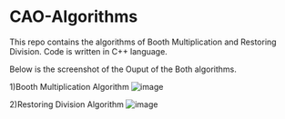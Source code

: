 # CAO-Algorithms
This repo contains the algorithms of  Booth Multiplication and Restoring Division. 
Code is written in C++ language. 

Below is the screenshot of the Ouput of the Both algorithms.

1)Booth Multiplication Algorithm
![image](https://user-images.githubusercontent.com/123623620/222811360-8d26af9b-23cf-4c49-82a7-030f47f328e9.png)

2)Restoring Division Algorithm
![image](https://user-images.githubusercontent.com/123623620/222811549-29328601-685f-45da-9789-ef1aeb7f0470.png)

